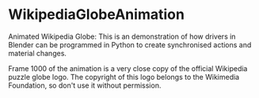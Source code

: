 # WikipediaGlobeAnimation
Animated Wikipedia Globe: This is an demonstration of how drivers in Blender
can be programmed in Python to create synchronised actions and material
changes.

Frame 1000 of the animation is a very close copy of the official Wikipedia
puzzle globe logo. The copyright of this logo belongs to the Wikimedia
Foundation, so don't use it without permission.
